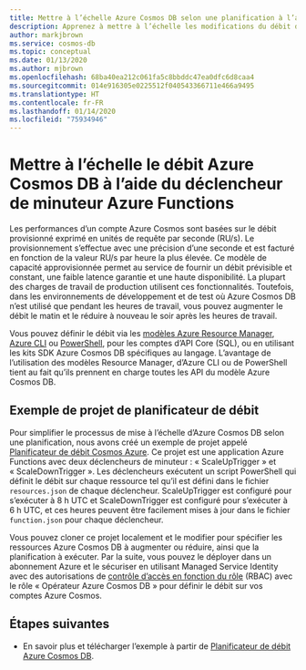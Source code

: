 ```yaml
---
title: Mettre à l’échelle Azure Cosmos DB selon une planification à l’aide du minuteur Azure Functions
description: Apprenez à mettre à l’échelle les modifications du débit dans Azure Cosmos DB à l’aide de PowerShell et d’Azure Functions.
author: markjbrown
ms.service: cosmos-db
ms.topic: conceptual
ms.date: 01/13/2020
ms.author: mjbrown
ms.openlocfilehash: 68ba40ea212c061fa5c8bbddc47ea0dfc6d8caa4
ms.sourcegitcommit: 014e916305e0225512f040543366711e466a9495
ms.translationtype: HT
ms.contentlocale: fr-FR
ms.lasthandoff: 01/14/2020
ms.locfileid: "75934946"
---
```

# <a name="scale-azure-cosmos-db-throughput-by-using-azure-functions-timer-trigger"></a>Mettre à l’échelle le débit Azure Cosmos DB à l’aide du déclencheur de minuteur Azure Functions

Les performances d’un compte Azure Cosmos sont basées sur le débit provisionné exprimé en unités de requête par seconde (RU/s). Le provisionnement s’effectue avec une précision d’une seconde et est facturé en fonction de la valeur RU/s par heure la plus élevée. Ce modèle de capacité approvisionnée permet au service de fournir un débit prévisible et constant, une faible latence garantie et une haute disponibilité. La plupart des charges de travail de production utilisent ces fonctionnalités. Toutefois, dans les environnements de développement et de test où Azure Cosmos DB n’est utilisé que pendant les heures de travail, vous pouvez augmenter le débit le matin et le réduire à nouveau le soir après les heures de travail.

Vous pouvez définir le débit via les [modèles Azure Resource Manager](resource-manager-samples.md), [Azure CLI](cli-samples.md) ou [PowerShell](powershell-samples-sql.md), pour les comptes d’API Core (SQL), ou en utilisant les kits SDK Azure Cosmos DB spécifiques au langage. L’avantage de l’utilisation des modèles Resource Manager, d’Azure CLI ou de PowerShell tient au fait qu’ils prennent en charge toutes les API du modèle Azure Cosmos DB.

## <a name="throughput-scheduler-sample-project"></a>Exemple de projet de planificateur de débit

Pour simplifier le processus de mise à l’échelle d’Azure Cosmos DB selon une planification, nous avons créé un exemple de projet appelé [Planificateur de débit Cosmos Azure](https://github.com/Azure-Samples/azure-cosmos-throughput-scheduler). Ce projet est une application Azure Functions avec deux déclencheurs de minuteur : « ScaleUpTrigger » et « ScaleDownTrigger ». Les déclencheurs exécutent un script PowerShell qui définit le débit sur chaque ressource tel qu’il est défini dans le fichier `resources.json` de chaque déclencheur. ScaleUpTrigger est configuré pour s’exécuter à 8 h UTC et ScaleDownTrigger est configuré pour s’exécuter à 6 h UTC, et ces heures peuvent être facilement mises à jour dans le fichier `function.json` pour chaque déclencheur.

Vous pouvez cloner ce projet localement et le modifier pour spécifier les ressources Azure Cosmos DB à augmenter ou réduire, ainsi que la planification à exécuter. Par la suite, vous pouvez le déployer dans un abonnement Azure et le sécuriser en utilisant Managed Service Identity avec des autorisations de [contrôle d’accès en fonction du rôle](role-based-access-control.md) (RBAC) avec le rôle « Opérateur Azure Cosmos DB » pour définir le débit sur vos comptes Azure Cosmos.

## <a name="next-steps"></a>Étapes suivantes

- En savoir plus et télécharger l’exemple à partir de [Planificateur de débit Azure Cosmos DB](https://github.com/Azure-Samples/azure-cosmos-throughput-scheduler).
